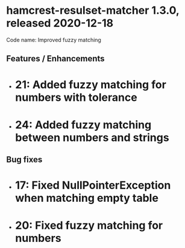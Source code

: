 # hamcrest-resulset-matcher 1.3.0, released 2020-12-18

Code name: Improved fuzzy matching

## Features / Enhancements

* # 21: Added fuzzy matching for numbers with tolerance
* # 24: Added fuzzy matching between numbers and strings

## Bug fixes

* # 17: Fixed NullPointerException when matching empty table
* # 20: Fixed fuzzy matching for numbers